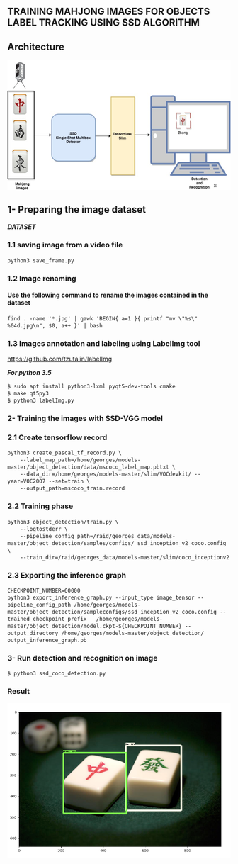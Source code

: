 ## TRAINING MAHJONG IMAGES FOR OBJECTS LABEL TRACKING USING SSD ALGORITHM 

## Architecture

![](Diagram.jpg)
 
## 1- Preparing the image dataset

***DATASET***


### 1.1 saving image from a video file
```
python3 save_frame.py
```
### 1.2 Image renaming

#### Use the following command to rename the images contained in the dataset

```
find . -name '*.jpg' | gawk 'BEGIN{ a=1 }{ printf "mv \"%s\" %04d.jpg\n", $0, a++ }' | bash

```
### 1.3  Images annotation and labeling   using LabelImg tool

https://github.com/tzutalin/labelImg

***For python 3.5***

```
$ sudo apt install python3-lxml pyqt5-dev-tools cmake
$ make qt5py3
$ python3 labelImg.py
```
### 2- Training the images with SSD-VGG model
### 2.1 Create tensorflow record
```
python3 create_pascal_tf_record.py \
    --label_map_path=/home/georges/models-master/object_detection/data/mscoco_label_map.pbtxt \
    --data_dir=/home/georges/models-master/slim/VOCdevkit/ --year=VOC2007 --set=train \
    --output_path=mscoco_train.record
```
### 2.2 Training phase
```
python3 object_detection/train.py \
    --logtostderr \
    --pipeline_config_path=/raid/georges_data/models-master/object_detection/samples/configs/ ssd_inception_v2_coco.config \
    --train_dir=/raid/georges_data/models-master/slim/coco_inceptionv2
```
### 2.3 Exporting the inference graph 
```
CHECKPOINT_NUMBER=60000
python3 export_inference_graph.py --input_type image_tensor --pipeline_config_path /home/georges/models-master/object_detection/sampleconfigs/ssd_inception_v2_coco.config --trained_checkpoint_prefix   /home/georges/models-master/object_detection/model.ckpt-${CHECKPOINT_NUMBER} --output_directory /home/georges/models-master/object_detection/ output_inference_graph.pb
```

### 3- Run detection and recognition on image
```
$ python3 ssd_coco_detection.py

```
### Result

![](Result.png)



